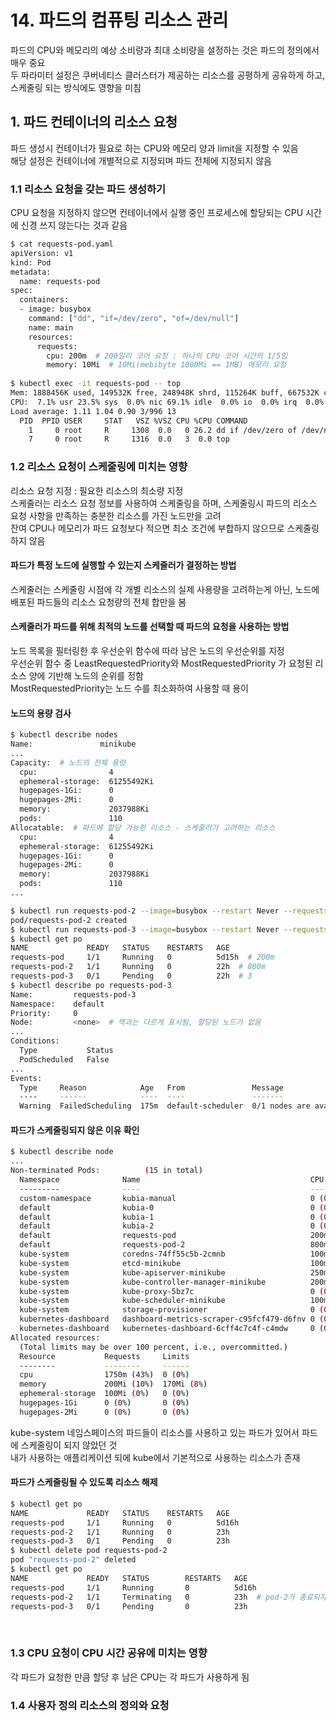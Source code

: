 # 14. 파드의 컴퓨팅 리소스 관리

파드의 CPU와 메모리의 예상 소비량과 최대 소비량을 설정하는 것은 파드의 정의에서 매우 중요  
두 파라미터 설정은 쿠버네티스 클러스터가 제공하는 리소스를 공평하게 공유하게 하고, 스케줄링 되는 방식에도 영향을 미침

## 1. 파드 컨테이너의 리소스 요청

파드 생성시 컨테이너가 필요로 하는 CPU와 메모리 양과 limit을 지정할 수 있음  
해당 설정은 컨테이너에 개별적으로 지정되며 파드 전체에 지정되지 않음

### 1.1 리소스 요청을 갖는 파드 생성하기

CPU 요청을 지정하지 않으면 컨테이너에서 실행 중인 프로세스에 할당되는 CPU 시간에 신경 쓰지 않는다는 것과 같음  

```bash
$ cat requests-pod.yaml
apiVersion: v1
kind: Pod
metadata:
  name: requests-pod
spec:
  containers:
  - image: busybox
    command: ["dd", "if=/dev/zero", "of=/dev/null"]
    name: main
    resources:
      requests:
        cpu: 200m  # 200밀리 코어 요청 : 하나의 CPU 코어 시간의 1/5임
        memory: 10Mi  # 10Mi(mebibyte 1000Mi == 1MB) 메모리 요청
         
$ kubectl exec -it requests-pod -- top  
Mem: 1888456K used, 149532K free, 248948K shrd, 115264K buff, 667532K cached
CPU:  7.1% usr 23.5% sys  0.0% nic 69.1% idle  0.0% io  0.0% irq  0.0% sirq
Load average: 1.11 1.04 0.90 3/996 13
  PID  PPID USER     STAT   VSZ %VSZ CPU %CPU COMMAND
    1     0 root     R     1308  0.0   0 26.2 dd if /dev/zero of /dev/null
    7     0 root     R     1316  0.0   3  0.0 top
```

### 1.2 리소스 요청이 스케줄링에 미치는 영향

리소스 요청 지정 : 필요한 리소스의 최소량 지정  
스케줄러는 리소스 요청 정보를 사용하여 스케줄링을 하며, 스케줄링시 파드의 리소스 요청 사항을 만족하는 충분한 리소스를 가진 노드만을 고려  
잔여 CPU나 메모리가 파드 요청보다 적으면 최소 조건에 부합하지 않으므로 스케줄링하지 않음

#### 파드가 특정 노드에 실행할 수 있는지 스케줄러가 결정하는 방법

스케줄러는 스케줄링 시점에 각 개별 리소스의 실제 사용량을 고려하는게 아닌, 노드에 배포된 파드들의 리소스 요청량의 전체 합만을 봄

#### 스케줄러가 파드를 위해 최적의 노드를 선택할 때 파드의 요청을 사용하는 방법

노드 목록을 필터링한 후 우선순위 함수에 따라 남은 노드의 우선순위를 지정  
우선순위 함수 중 LeastRequestedPriority와 MostRequestedPriority 가 요청된 리소스 양에 기반해 노드의 순위를 정함  
MostRequestedPriority는 노드 수를 최소화하여 사용할 때 용이

#### 노드의 용량 검사

```bash
$ kubectl describe nodes
Name:               minikube
...
Capacity:  # 노드의 전체 용량
  cpu:                4
  ephemeral-storage:  61255492Ki
  hugepages-1Gi:      0
  hugepages-2Mi:      0
  memory:             2037988Ki
  pods:               110
Allocatable:  # 파드에 할당 가능한 리소스 - 스케줄러가 고려하는 리소스
  cpu:                4
  ephemeral-storage:  61255492Ki
  hugepages-1Gi:      0
  hugepages-2Mi:      0
  memory:             2037988Ki
  pods:               110
...

$ kubectl run requests-pod-2 --image=busybox --restart Never --requests='cpu=800m,memory=20Mi' -- dd if=/dev/zero of=/dev/null
pod/requests-pod-2 created
$ kubectl run requests-pod-3 --image=busybox --restart Never --requests='cpu=3,memory=20Mi' -- dd if=/dev/zero of=/dev/null
$ kubectl get po
NAME             READY   STATUS    RESTARTS   AGE
requests-pod     1/1     Running   0          5d15h  # 200m
requests-pod-2   1/1     Running   0          22h  # 800m
requests-pod-3   0/1     Pending   0          22h  # 3
$ kubectl describe po requests-pod-3
Name:         requests-pod-3
Namespace:    default
Priority:     0
Node:         <none>  # 책과는 다르게 표시됨, 할당된 노드가 없음
...
Conditions:
  Type           Status
  PodScheduled   False
...
Events:
  Type     Reason            Age   From               Message
  ----     ------            ----  ----               -------
  Warning  FailedScheduling  175m  default-scheduler  0/1 nodes are available: 1 Insufficient cpu.
```

#### 파드가 스케줄링되지 않은 이유 확인

```bash
$ kubectl describe node
...
Non-terminated Pods:          (15 in total)
  Namespace              Name                                      CPU Requests  CPU Limits  Memory Requests  Memory Limits  AGE
  ---------              ----                                      ------------  ----------  ---------------  -------------  ---
  custom-namespace       kubia-manual                              0 (0%)        0 (0%)      0 (0%)           0 (0%)         56d
  default                kubia-0                                   0 (0%)        0 (0%)      0 (0%)           0 (0%)         7d
  default                kubia-1                                   0 (0%)        0 (0%)      0 (0%)           0 (0%)         7d
  default                kubia-2                                   0 (0%)        0 (0%)      0 (0%)           0 (0%)         7d
  default                requests-pod                              200m (5%)     0 (0%)      10Mi (0%)        0 (0%)         4d
  default                requests-pod-2                            800m (20%)    0 (0%)      20Mi (1%)        0 (0%)         15s
  kube-system            coredns-74ff55c5b-2cmnb                   100m (2%)     0 (0%)      70Mi (3%)        170Mi (8%)     62d
  kube-system            etcd-minikube                             100m (2%)     0 (0%)      100Mi (5%)       0 (0%)         62d
  kube-system            kube-apiserver-minikube                   250m (6%)     0 (0%)      0 (0%)           0 (0%)         62d
  kube-system            kube-controller-manager-minikube          200m (5%)     0 (0%)      0 (0%)           0 (0%)         62d
  kube-system            kube-proxy-5bz7c                          0 (0%)        0 (0%)      0 (0%)           0 (0%)         62d
  kube-system            kube-scheduler-minikube                   100m (2%)     0 (0%)      0 (0%)           0 (0%)         62d
  kube-system            storage-provisioner                       0 (0%)        0 (0%)      0 (0%)           0 (0%)         62d
  kubernetes-dashboard   dashboard-metrics-scraper-c95fcf479-d6fnv 0 (0%)        0 (0%)      0 (0%)           0 (0%)         62d
  kubernetes-dashboard   kubernetes-dashboard-6cff4c7c4f-c4mdw     0 (0%)        0 (0%)      0 (0%)           0 (0%)         62d
Allocated resources:
  (Total limits may be over 100 percent, i.e., overcommitted.)
  Resource           Requests     Limits
  --------           --------     ------
  cpu                1750m (43%)  0 (0%)
  memory             200Mi (10%)  170Mi (8%)
  ephemeral-storage  100Mi (0%)   0 (0%)
  hugepages-1Gi      0 (0%)       0 (0%)
  hugepages-2Mi      0 (0%)       0 (0%)
```

kube-system 네임스페이스의 파드들이 리소스를 사용하고 있는 파드가 있어서 파드에 스케줄링이 되지 않았던 것  
내가 사용하는 애플리케이션 되에 kube에서 기본적으로 사용하는 리소스가 존재

#### 파드가 스케줄링될 수 있도록 리소스 해제

```bash
$ kubectl get po
NAME             READY   STATUS    RESTARTS   AGE
requests-pod     1/1     Running   0          5d16h
requests-pod-2   1/1     Running   0          23h
requests-pod-3   0/1     Pending   0          23h
$ kubectl delete pod requests-pod-2
pod "requests-pod-2" deleted
$ kubectl get po
NAME             READY   STATUS        RESTARTS   AGE
requests-pod     1/1     Running       0          5d16h
requests-pod-2   1/1     Terminating   0          23h  # pod-2가 종료되자마자 watch 매커니즘으로 pod-3 스케줄링
requests-pod-3   0/1     Pending       0          23h
```

<br>

### 1.3 CPU 요청이 CPU 시간 공유에 미치는 영향

각 파드가 요청한 만큼 할당 후 남은 CPU는 각 파드가 사용하게 됨 

### 1.4 사용자 정의 리소스의 정의와 요청

